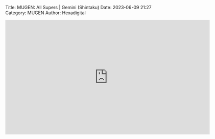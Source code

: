 Title: MUGEN: All Supers | Gemini (Shintaku)
Date: 2023-06-09 21:27
Category: MUGEN
Author: Hexadigital

<center><iframe src="https://www.youtube.com/embed/aUw45JpBN3Q?feature=oembed" allow="accelerometer; autoplay; encrypted-media; gyroscope; picture-in-picture" width="640" height="360" frameborder="0"></iframe>

